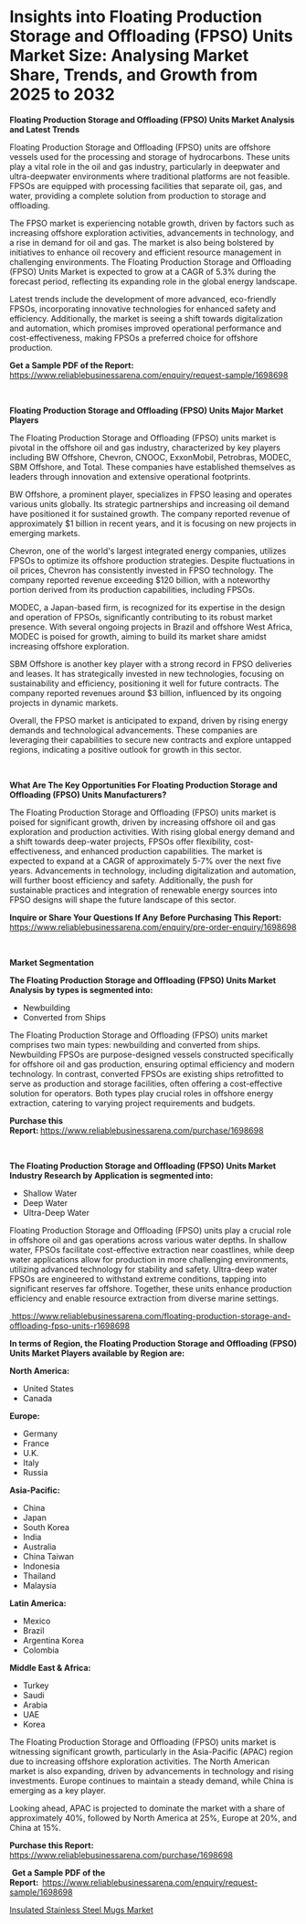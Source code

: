 <p><h1>Insights into Floating Production Storage and Offloading (FPSO) Units Market Size: Analysing Market Share, Trends, and Growth from 2025 to 2032</h1></p><p><strong>Floating Production Storage and Offloading (FPSO) Units Market Analysis and Latest Trends</strong></p>
<p><p>Floating Production Storage and Offloading (FPSO) units are offshore vessels used for the processing and storage of hydrocarbons. These units play a vital role in the oil and gas industry, particularly in deepwater and ultra-deepwater environments where traditional platforms are not feasible. FPSOs are equipped with processing facilities that separate oil, gas, and water, providing a complete solution from production to storage and offloading.</p><p>The FPSO market is experiencing notable growth, driven by factors such as increasing offshore exploration activities, advancements in technology, and a rise in demand for oil and gas. The market is also being bolstered by initiatives to enhance oil recovery and efficient resource management in challenging environments. The Floating Production Storage and Offloading (FPSO) Units Market is expected to grow at a CAGR of 5.3% during the forecast period, reflecting its expanding role in the global energy landscape.</p><p>Latest trends include the development of more advanced, eco-friendly FPSOs, incorporating innovative technologies for enhanced safety and efficiency. Additionally, the market is seeing a shift towards digitalization and automation, which promises improved operational performance and cost-effectiveness, making FPSOs a preferred choice for offshore production.</p></p>
<p><strong>Get a Sample PDF of the Report:&nbsp;</strong> <a href="https://www.reliablebusinessarena.com/enquiry/request-sample/1698698?utm_campaign=2003&utm_medium=2&utm_source=Github&utm_content=ia&utm_term=09012025&utm_id=floating-production-storage-and-offloading-fpso-units">https://www.reliablebusinessarena.com/enquiry/request-sample/1698698</a></p>
<p>&nbsp;</p>
<p><strong>Floating Production Storage and Offloading (FPSO) Units Major Market Players</strong></p>
<p><p>The Floating Production Storage and Offloading (FPSO) units market is pivotal in the offshore oil and gas industry, characterized by key players including BW Offshore, Chevron, CNOOC, ExxonMobil, Petrobras, MODEC, SBM Offshore, and Total. These companies have established themselves as leaders through innovation and extensive operational footprints.</p><p>BW Offshore, a prominent player, specializes in FPSO leasing and operates various units globally. Its strategic partnerships and increasing oil demand have positioned it for sustained growth. The company reported revenue of approximately $1 billion in recent years, and it is focusing on new projects in emerging markets.</p><p>Chevron, one of the world's largest integrated energy companies, utilizes FPSOs to optimize its offshore production strategies. Despite fluctuations in oil prices, Chevron has consistently invested in FPSO technology. The company reported revenue exceeding $120 billion, with a noteworthy portion derived from its production capabilities, including FPSOs.</p><p>MODEC, a Japan-based firm, is recognized for its expertise in the design and operation of FPSOs, significantly contributing to its robust market presence. With several ongoing projects in Brazil and offshore West Africa, MODEC is poised for growth, aiming to build its market share amidst increasing offshore exploration.</p><p>SBM Offshore is another key player with a strong record in FPSO deliveries and leases. It has strategically invested in new technologies, focusing on sustainability and efficiency, positioning it well for future contracts. The company reported revenues around $3 billion, influenced by its ongoing projects in dynamic markets.</p><p>Overall, the FPSO market is anticipated to expand, driven by rising energy demands and technological advancements. These companies are leveraging their capabilities to secure new contracts and explore untapped regions, indicating a positive outlook for growth in this sector.</p></p>
<p>&nbsp;</p>
<p><strong>What Are The Key Opportunities For Floating Production Storage and Offloading (FPSO) Units Manufacturers?</strong></p>
<p><p>The Floating Production Storage and Offloading (FPSO) units market is poised for significant growth, driven by increasing offshore oil and gas exploration and production activities. With rising global energy demand and a shift towards deep-water projects, FPSOs offer flexibility, cost-effectiveness, and enhanced production capabilities. The market is expected to expand at a CAGR of approximately 5-7% over the next five years. Advancements in technology, including digitalization and automation, will further boost efficiency and safety. Additionally, the push for sustainable practices and integration of renewable energy sources into FPSO designs will shape the future landscape of this sector.</p></p>
<p><strong>Inquire or Share Your Questions If Any Before Purchasing This Report:</strong> <a href="https://www.reliablebusinessarena.com/enquiry/pre-order-enquiry/1698698?utm_campaign=2003&utm_medium=2&utm_source=Github&utm_content=ia&utm_term=09012025&utm_id=floating-production-storage-and-offloading-fpso-units">https://www.reliablebusinessarena.com/enquiry/pre-order-enquiry/1698698</a></p>
<p>&nbsp;</p>
<p><strong>Market Segmentation</strong></p>
<p><strong>The Floating Production Storage and Offloading (FPSO) Units Market Analysis by types is segmented into:</strong></p>
<p><ul><li>Newbuilding</li><li>Converted from Ships</li></ul></p>
<p><p>The Floating Production Storage and Offloading (FPSO) units market comprises two main types: newbuilding and converted from ships. Newbuilding FPSOs are purpose-designed vessels constructed specifically for offshore oil and gas production, ensuring optimal efficiency and modern technology. In contrast, converted FPSOs are existing ships retrofitted to serve as production and storage facilities, often offering a cost-effective solution for operators. Both types play crucial roles in offshore energy extraction, catering to varying project requirements and budgets.</p></p>
<p><strong>Purchase this Report:&nbsp;</strong><a href="https://www.reliablebusinessarena.com/purchase/1698698?utm_campaign=2003&utm_medium=2&utm_source=Github&utm_content=ia&utm_term=09012025&utm_id=floating-production-storage-and-offloading-fpso-units">https://www.reliablebusinessarena.com/purchase/1698698</a></p>
<p>&nbsp;</p>
<p><strong>The Floating Production Storage and Offloading (FPSO) Units Market Industry Research by Application is segmented into:</strong></p>
<p><ul><li>Shallow Water</li><li>Deep Water</li><li>Ultra-Deep Water</li></ul></p>
<p><p>Floating Production Storage and Offloading (FPSO) units play a crucial role in offshore oil and gas operations across various water depths. In shallow water, FPSOs facilitate cost-effective extraction near coastlines, while deep water applications allow for production in more challenging environments, utilizing advanced technology for stability and safety. Ultra-deep water FPSOs are engineered to withstand extreme conditions, tapping into significant reserves far offshore. Together, these units enhance production efficiency and enable resource extraction from diverse marine settings.</p></p>
<p><a href="https://www.reliablebusinessarena.com/floating-production-storage-and-offloading-fpso-units-r1698698?utm_campaign=2003&utm_medium=2&utm_source=Github&utm_content=ia&utm_term=09012025&utm_id=floating-production-storage-and-offloading-fpso-units">&nbsp;https://www.reliablebusinessarena.com/floating-production-storage-and-offloading-fpso-units-r1698698</a></p>
<p><strong>In terms of Region, the Floating Production Storage and Offloading (FPSO) Units Market Players available by Region are:</strong></p>
<p>
    <p> <strong> North America: </strong>
        <ul>
            <li>United States</li>
            <li>Canada</li>
        </ul>
        </p> 
    <p> <strong> Europe: </strong>
        <ul>
            <li>Germany</li>
            <li>France</li>
            <li>U.K.</li>
            <li>Italy</li>
            <li>Russia</li>
        </ul>
        </p> 
    <p> <strong> Asia-Pacific: </strong>
        <ul>
            <li>China</li>
            <li>Japan</li>
            <li>South Korea</li>
            <li>India</li>
            <li>Australia</li>
            <li>China Taiwan</li>
            <li>Indonesia</li>
            <li>Thailand</li>
            <li>Malaysia</li>
        </ul>
        </p> 
    <p> <strong> Latin America: </strong>
        <ul>
            <li>Mexico</li>
            <li>Brazil</li>
            <li>Argentina Korea</li>
            <li>Colombia</li>
        </ul>
        </p> 
    <p> <strong> Middle East & Africa: </strong>
        <ul>
            <li>Turkey</li>
            <li>Saudi</li>
            <li>Arabia</li>
            <li>UAE</li>
            <li>Korea</li>
        </ul>
    </p>
    </p>
<p><p>The Floating Production Storage and Offloading (FPSO) units market is witnessing significant growth, particularly in the Asia-Pacific (APAC) region due to increasing offshore exploration activities. The North American market is also expanding, driven by advancements in technology and rising investments. Europe continues to maintain a steady demand, while China is emerging as a key player.</p><p>Looking ahead, APAC is projected to dominate the market with a share of approximately 40%, followed by North America at 25%, Europe at 20%, and China at 15%.</p></p>
<p><strong>Purchase this Report: </strong><a href="https://www.reliablebusinessarena.com/purchase/1698698?utm_campaign=2003&utm_medium=2&utm_source=Github&utm_content=ia&utm_term=09012025&utm_id=floating-production-storage-and-offloading-fpso-units">https://www.reliablebusinessarena.com/purchase/1698698</a></p>
<p>&nbsp;<strong>Get a Sample PDF of the Report:&nbsp;&nbsp;</strong><a href="https://www.reliablebusinessarena.com/enquiry/request-sample/1698698?utm_campaign=2003&utm_medium=2&utm_source=Github&utm_content=ia&utm_term=09012025&utm_id=floating-production-storage-and-offloading-fpso-units">https://www.reliablebusinessarena.com/enquiry/request-sample/1698698</a></p>
<p><strong></strong></p>
<p><p><a href="https://github.com/mauripalmi/Market-Research-Report-List-5/blob/main/insulated-stainless-steel-mugs-market.md?utm_campaign=2003&utm_medium=2&utm_source=Github&utm_content=ia&utm_term=09012025&utm_id=floating-production-storage-and-offloading-fpso-units">Insulated Stainless Steel Mugs Market</a></p></p>